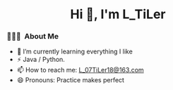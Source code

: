 <h1 align="center">Hi 👋, I'm L_TiLer</h1>

<h3> 👨🏻‍💻 &nbsp;About Me </h3>

- 🌱 I’m currently learning everything I like
- ⚡ Java / Python.            
- 📫 How to reach me: L_07TiLer18@163.com
- 😄 Pronouns: Practice makes perfect

